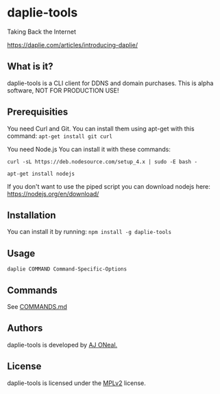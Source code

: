 # daplie-tools
Taking Back the Internet

https://daplie.com/articles/introducing-daplie/

## What is it?

daplie-tools is a CLI client for DDNS and domain purchases. This is alpha software, NOT FOR PRODUCTION USE!

## Prerequisities

You need Curl and Git. You can install them using apt-get with this command: `apt-get install git curl`

You need Node.js You can install it with these commands:

`curl -sL https://deb.nodesource.com/setup_4.x | sudo -E bash -`

`apt-get install nodejs`

If you don't want to use the piped script you can download nodejs here: https://nodejs.org/en/download/

## Installation

You can install it by running: `npm install -g daplie-tools`

## Usage

`daplie COMMAND Command-Specific-Options`

## Commands

See [COMMANDS.md](COMMANDS.md)

## Authors

daplie-tools is developed by <a href="https://github.com/coolaj86">AJ ONeal.</a>

## License

daplie-tools is licensed under the <a href="https://spdx.org/licenses/MPL-2.0">MPLv2</a> license.
